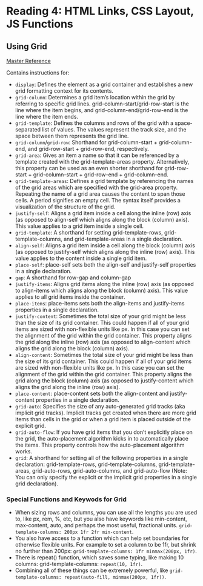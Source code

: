 # Reading 4: HTML Links, CSS Layout, JS Functions

## Using Grid

[Master Reference](https://css-tricks.com/snippets/css/complete-guide-grid/)

Contains instructions for:

- `display`: Defines the element as a grid container and establishes a new grid formatting context for its contents.
- `grid-column`: Determines a grid item’s location within the grid by referring to specific grid lines. grid-column-start/grid-row-start is the line where the item begins, and grid-column-end/grid-row-end is the line where the item ends.
- `grid-template`: Defines the columns and rows of the grid with a space-separated list of values. The values represent the track size, and the space between them represents the grid line.
- `grid-column`/`grid-row`: Shorthand for grid-column-start + grid-column-end, and grid-row-start + grid-row-end, respectively.
- `grid-area`: Gives an item a name so that it can be referenced by a template created with the grid-template-areas property. Alternatively, this property can be used as an even shorter shorthand for grid-row-start + grid-column-start + grid-row-end + grid-column-end.
- `grid-template-areas`: Defines a grid template by referencing the names of the grid areas which are specified with the grid-area property. Repeating the name of a grid area causes the content to span those cells. A period signifies an empty cell. The syntax itself provides a visualization of the structure of the grid.
- `justify-self`: Aligns a grid item inside a cell along the inline (row) axis (as opposed to align-self which aligns along the block (column) axis). This value applies to a grid item inside a single cell.
- `grid-template`: A shorthand for setting grid-template-rows, grid-template-columns, and grid-template-areas in a single declaration.
- `align-self`: Aligns a grid item inside a cell along the block (column) axis (as opposed to justify-self which aligns along the inline (row) axis). This value applies to the content inside a single grid item.
- `place-self`: place-self sets both the align-self and justify-self properties in a single declaration.
- `gap`: A shorthand for row-gap and column-gap
- `justify-items`: Aligns grid items along the inline (row) axis (as opposed to align-items which aligns along the block (column) axis). This value applies to all grid items inside the container.
- `place-items`: place-items sets both the align-items and justify-items properties in a single declaration.
- `justify-content`: Sometimes the total size of your grid might be less than the size of its grid container. This could happen if all of your grid items are sized with non-flexible units like px. In this case you can set the alignment of the grid within the grid container. This property aligns the grid along the inline (row) axis (as opposed to align-content which aligns the grid along the block (column) axis).
- `align-content`: Sometimes the total size of your grid might be less than the size of its grid container. This could happen if all of your grid items are sized with non-flexible units like px. In this case you can set the alignment of the grid within the grid container. This property aligns the grid along the block (column) axis (as opposed to justify-content which aligns the grid along the inline (row) axis).
- `place-content`: place-content sets both the align-content and justify-content properties in a single declaration.
- `grid-auto`: Specifies the size of any auto-generated grid tracks (aka implicit grid tracks). Implicit tracks get created when there are more grid items than cells in the grid or when a grid item is placed outside of the explicit grid.
- `grid-auto-flow`: If you have grid items that you don’t explicitly place on the grid, the auto-placement algorithm kicks in to automatically place the items. This property controls how the auto-placement algorithm works.
- `grid`: A shorthand for setting all of the following properties in a single declaration: grid-template-rows, grid-template-columns, grid-template-areas, grid-auto-rows, grid-auto-columns, and grid-auto-flow (Note: You can only specify the explicit or the implicit grid properties in a single grid declaration).

### Special Functions and Keywods for Grid

- When sizing rows and columns, you can use all the lengths you are used to, like px, rem, %, etc, but you also have keywords like min-content, max-content, auto, and perhaps the most useful, fractional units. `grid-template-columns: 200px 1fr 2fr min-content`.
- You also have access to a function which can help set boundaries for otherwise flexible units. For example to set a column to be 1fr, but shrink no further than 200px: `grid-template-columns: 1fr minmax(200px, 1fr)`.
- There is repeat() function, which saves some typing, like making 10 columns: grid-template-columns: `repeat(10, 1fr)`.
- Combining all of these things can be extremely powerful, like `grid-template-columns: repeat(auto-fill, minmax(200px, 1fr))`.
